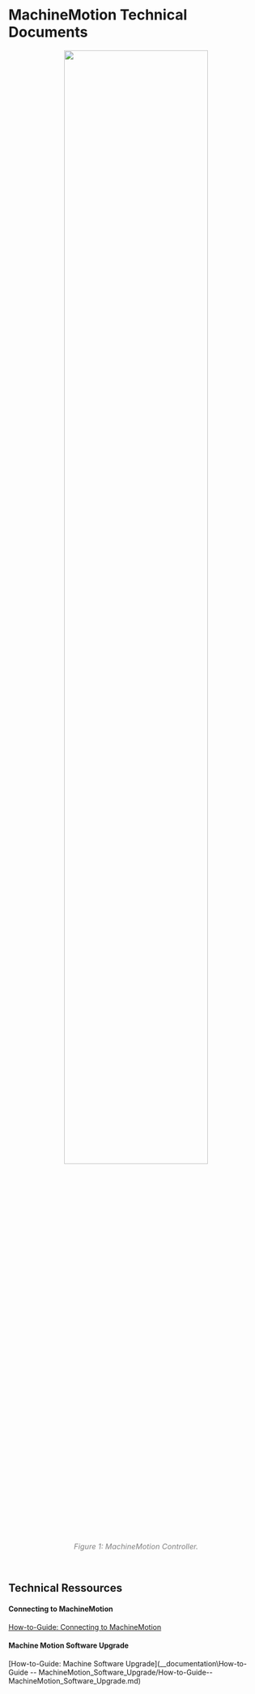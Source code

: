 # MachineMotion Technical Documents

<p style="text-align:center;" ><img src="_media/CE-CL-105-0003_raw.png" width="75%" height="75%"></p>
<p style="text-align: center;"><span style="color: #808080; font-size: 11pt;"><em>Figure 1: MachineMotion Controller.</em></p>

<p>&nbsp;</p>

## Technical Ressources

#### Connecting to MachineMotion

[How-to-Guide: Connecting to MachineMotion](__documentation/quick_start/machine_motion--quickstart.md)

#### Machine Motion Software Upgrade

[How-to-Guide: Machine Software Upgrade](__documentation\How-to-Guide -- MachineMotion_Software_Upgrade/How-to-Guide--MachineMotion_Software_Upgrade.md)
